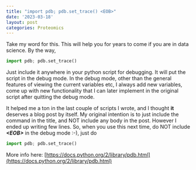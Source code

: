 ```yaml
---
title: "import pdb; pdb.set_trace() <EOB>"
date: '2023-03-18'
layout: post
categories: Proteomics
---
```


Take my word for this. This will help you for years to come if you are in data science.
By the way,
```python
import pdb; pdb.set_trace()
```

Just include it anywhere in your python script for debugging.  It will put the script in the debug mode. In the debug mode, other than the general features of viewing the current variables etc, I always add new variables, come up with new functionality that I can later implement in the original script after quitting the debug mode.  

It helped me a ton in the last couple of scripts I wrote, and I thought **it** deserves a blog post by itself. My original intention is to just include the command in the title, and NOT include any body in the post. However I ended up writing few lines.  So, when you use this next time, do NOT include **_\<EOB\>_** in the debug mode :-), just do 

```python
import pdb; pdb.set_trace()
```


More info here: [https://docs.python.org/2/library/pdb.html](https://docs.python.org/2/library/pdb.html)
